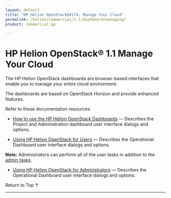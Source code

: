 ```yaml
---
layout: default
title: "HP Helion OpenStack&#174; Manage Your Cloud"
permalink: /helion/commercial/1.1/dashboard/managing/
product: commercial.ga

---
```

<!--PUBLISHED-->

<script>

function PageRefresh {
onLoad="window.refresh"
}

PageRefresh();

</script>

<!--
<p style="font-size: small;"> <a href="/helion/commercial/1.1/ga1/install/">&#9664; PREV</a> | <a href="/helion/commercial/1.1/ga1/install-overview/">&#9650; UP</a> | <a href="/helion/commercial/1.1/ga1/">NEXT &#9654;</a> </p>
-->

# HP Helion OpenStack&#174; 1.1 Manage Your Cloud

The HP Helion OpenStack dashboards are browser-based interfaces that enable you to manage your entire cloud environment. </p>

The dashboards are based on OpenStack Horizon and provide enhanced features.</p>

Refer to these documentation resources:</p>

<!-- Will we have this in Community
* [HP Helion OpenStack Community Troubleshooting](/helion/community/manage/troubleshooting/) &#8212; Provides tips to help you troubleshoot issues you may encounter with HP Helion OpenStack Community. -->

* <a href="/helion/commercial/1.1/dashboard/how-works/">How to use the HP Helion OpenStack Dashboards</a> &#8212; Describes the Project and Administration dashboard user interface dialogs and options. </p>
* <a href="/helion/commercial/1.1/dashboard/users/">Using HP Helion OpenStack for Users</a> &#8212; Describes the Operational Dashboard user interface dialogs and options.</p>

**Note:** Administrators can perform all of the user tasks in addition to the <a href="/helion/commercial/1.1/dashboard/admin/">admin tasks</a>.</p>

* <a href="/helion/commercial/1.1/dashboard/admin/">Using HP Helion OpenStack for Administrators</a> &#8212; Describes the Operational Dashboard user interface dialogs and options.</p>

<!--
* [HP Helion OpenStack: Building Images](/helion/commercial/1.1/manage/image-builder/) &#8212; Shows you how to use Disk Image Builder to create images for the HP Helion OpenStack.

* [HP Helion OpenStack: Backup and Restore](/helion/commercial/1.1/manage/backup-process/) &#8212; Explains how to backup and restore the components of the HP Helion OpenStack Management Host. -->

<a href="#top" style="padding:14px 0px 14px 0px; text-decoration: none;"> Return to Top &#8593; </a>


----
